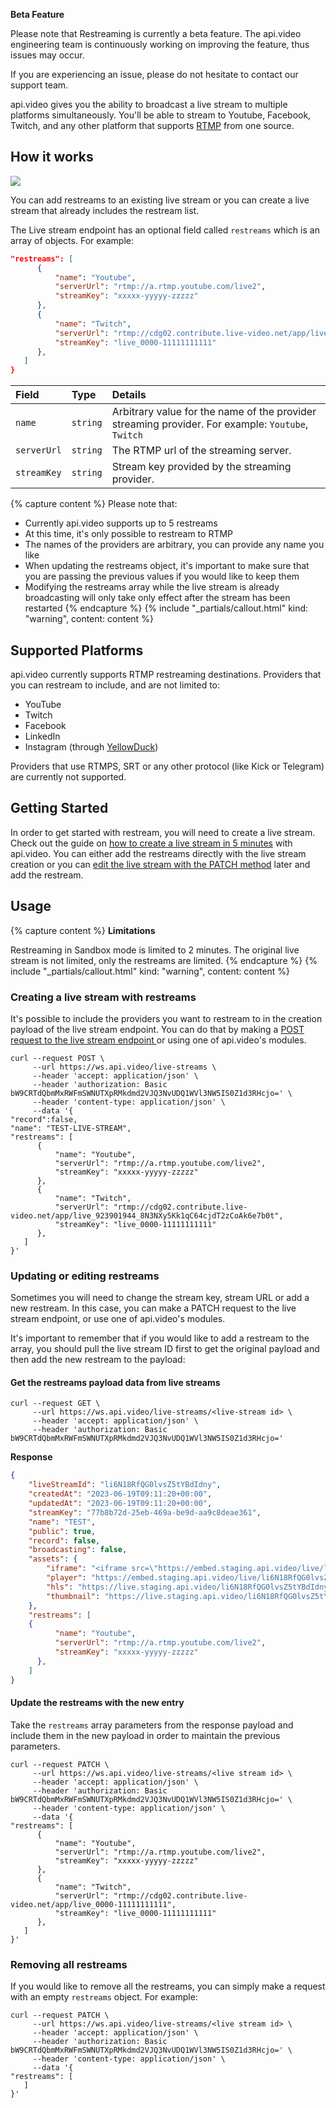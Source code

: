 <div class=callout>

**Beta Feature**

Please note that Restreaming is currently a beta feature. The api.video engineering team is continuously working on improving the feature, thus issues may occur.

If you are experiencing an issue, please do not hesitate to contact our support team.

</div>

api.video gives you the ability to broadcast a live stream to multiple platforms simultaneously. You'll be able to stream to Youtube, Facebook, Twitch, and any other platform that supports [RTMP](https://api.video/blog/video-trends/what-is-rtmp-and-why-do-we-use-it-for-live-streaming/) from one source.

## How it works

![](https://files.readme.io/edc6e78-restreams-diagram.jpg)

You can add restreams to an existing live stream or you can create a live stream that already includes the restream list.   

The Live stream endpoint has an optional field called `restreams` which is an array of objects. For example:

```json
"restreams": [
      {
          "name": "Youtube",
          "serverUrl": "rtmp://a.rtmp.youtube.com/live2",
          "streamKey": "xxxxx-yyyyy-zzzzz"
      },
      {
          "name": "Twitch",
          "serverUrl": "rtmp://cdg02.contribute.live-video.net/app/live_923901944_8N3NXy5Kk1qC64cjdT2zCoAk6e7b0t",
          "streamKey": "live_0000-11111111111"
      },
   ]
}
```

| Field       | Type     | Details                                                                                           |
| :---------- | :------- | :------------------------------------------------------------------------------------------------ |
| `name`      | `string` | Arbitrary value for the name of the provider streaming provider. For example: `Youtube`, `Twitch` |
| `serverUrl` | `string` | The RTMP url of the streaming server.                                                             |
| `streamKey` | `string` | Stream key provided by the streaming provider.                                                    |

{% capture content %}
Please note that:

- Currently api.video supports up to 5 restreams
- At this time, it's only possible to restream to RTMP
- The names of the providers are arbitrary, you can provide any name you like
- When updating the restreams object, it's important to make sure that you are passing the previous values if you would like to keep them
- Modifying the restreams array while the live stream is already broadcasting will only take only effect after the stream has been restarted
{% endcapture %}
{% include "_partials/callout.html" kind: "warning", content: content %}

## Supported Platforms

api.video currently supports RTMP restreaming destinations. Providers that you can restream to include, and are not limited to:

- YouTube
- Twitch
- Facebook
- LinkedIn
- Instagram (through [YellowDuck](https://yellowduck.tv/))

Providers that use RTMPS, SRT or any other protocol (like Kick or Telegram) are currently not supported.

## Getting Started

In order to get started with restream, you will need to create a live stream. Check out the guide on [how to create a live stream in 5 minutes](https://docs.api.video/docs/create-a-live-stream) with api.video. You can either add the restreams directly with the live stream creation or you can [edit the live stream with the PATCH method](https://docs.api.video/reference/patch_live-streams-livestreamid) later and add the restream.

## Usage

{% capture content %}
**Limitations**

Restreaming in Sandbox mode is limited to 2 minutes. The original live stream is not limited, only the restreams are limited.
{% endcapture %}
{% include "_partials/callout.html" kind: "warning", content: content %}

### Creating a live stream with restreams

It's possible to include the providers you want to restream to in the creation payload of the live stream endpoint. You can do that by making a [POST request to the live stream endpoint ](https://docs.api.video/reference/post_live-streams) or using one of api.video's modules.

```curl
curl --request POST \
     --url https://ws.api.video/live-streams \
     --header 'accept: application/json' \
     --header 'authorization: Basic bW9CRTdQbmMxRWFmSWNUTXpRMkdmd2VJQ3NvUDQ1WVl3NW5IS0Z1d3RHcjo=' \
     --header 'content-type: application/json' \
     --data '{
"record":false,
"name": "TEST-LIVE-STREAM",
"restreams": [
      {
          "name": "Youtube",
          "serverUrl": "rtmp://a.rtmp.youtube.com/live2",
          "streamKey": "xxxxx-yyyyy-zzzzz"
      },
      {
          "name": "Twitch",
          "serverUrl": "rtmp://cdg02.contribute.live-video.net/app/live_923901944_8N3NXy5Kk1qC64cjdT2zCoAk6e7b0t",
          "streamKey": "live_0000-11111111111"
      },
   ]
}'
```

### Updating or editing restreams

Sometimes you will need to change the stream key, stream URL or add a new restream. In this case, you can make a PATCH request to the live stream endpoint, or use one of api.video's modules.

It's important to remember that if you would like to add a restream to the array, you should pull the live stream ID first to get the original payload and then add the new restream to the payload:

#### Get the restreams payload data from live streams

```curl
curl --request GET \
     --url https://ws.api.video/live-streams/<live-stream id> \
     --header 'accept: application/json' \
     --header 'authorization: Basic bW9CRTdQbmMxRWFmSWNUTXpRMkdmd2VJQ3NvUDQ1WVl3NW5IS0Z1d3RHcjo='
```

**Response**

```json
{
    "liveStreamId": "li6N18RfQG0lvsZ5tYBdIdny",
    "createdAt": "2023-06-19T09:11:20+00:00",
    "updatedAt": "2023-06-19T09:11:20+00:00",
    "streamKey": "77b8b72d-25eb-469a-be9d-aa9c8deae361",
    "name": "TEST",
    "public": true,
    "record": false,
    "broadcasting": false,
    "assets": {
        "iframe": "<iframe src=\"https://embed.staging.api.video/live/li6N18RfQG0lvsZ5tYBdIdny\" width=\"100%\" height=\"100%\" frameborder=\"0\" scrolling=\"no\" allowfullscreen=\"true\"></iframe>",
        "player": "https://embed.staging.api.video/live/li6N18RfQG0lvsZ5tYBdIdny",
        "hls": "https://live.staging.api.video/li6N18RfQG0lvsZ5tYBdIdny.m3u8",
        "thumbnail": "https://live.staging.api.video/li6N18RfQG0lvsZ5tYBdIdny/thumbnail.jpg"
    },
    "restreams": [
    {
          "name": "Youtube",
          "serverUrl": "rtmp://a.rtmp.youtube.com/live2",
          "streamKey": "xxxxx-yyyyy-zzzzz"
      },
    ]
}
```

#### Update the restreams with the new entry

Take the `restreams` array parameters from the response payload and include them in the new payload in order to maintain the previous parameters.

```curl
curl --request PATCH \
     --url https://ws.api.video/live-streams/<live stream id> \
     --header 'accept: application/json' \
     --header 'authorization: Basic bW9CRTdQbmMxRWFmSWNUTXpRMkdmd2VJQ3NvUDQ1WVl3NW5IS0Z1d3RHcjo=' \
     --header 'content-type: application/json' \
     --data '{
"restreams": [
      {
          "name": "Youtube",
          "serverUrl": "rtmp://a.rtmp.youtube.com/live2",
          "streamKey": "xxxxx-yyyyy-zzzzz"
      },
      {
          "name": "Twitch",
          "serverUrl": "rtmp://cdg02.contribute.live-video.net/app/live_0000-11111111111",
          "streamKey": "live_0000-11111111111"
      },
   ]
}'
```

### Removing all restreams

If you would like to remove all the restreams, you can simply make a request with an empty `restreams` object. For example:

```curl
curl --request PATCH \
     --url https://ws.api.video/live-streams/<live stream id> \
     --header 'accept: application/json' \
     --header 'authorization: Basic bW9CRTdQbmMxRWFmSWNUTXpRMkdmd2VJQ3NvUDQ1WVl3NW5IS0Z1d3RHcjo=' \
     --header 'content-type: application/json' \
     --data '{
"restreams": [
   ]
}'
```